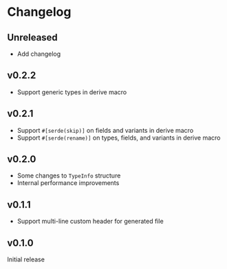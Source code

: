# Changelog

## Unreleased

* Add changelog

## v0.2.2

* Support generic types in derive macro

## v0.2.1

* Support `#[serde(skip)]` on fields and variants in derive macro
* Support `#[serde(rename)]` on types, fields, and variants in derive macro

## v0.2.0

* Some changes to `TypeInfo` structure
* Internal performance improvements

## v0.1.1

* Support multi-line custom header for generated file

## v0.1.0

Initial release
